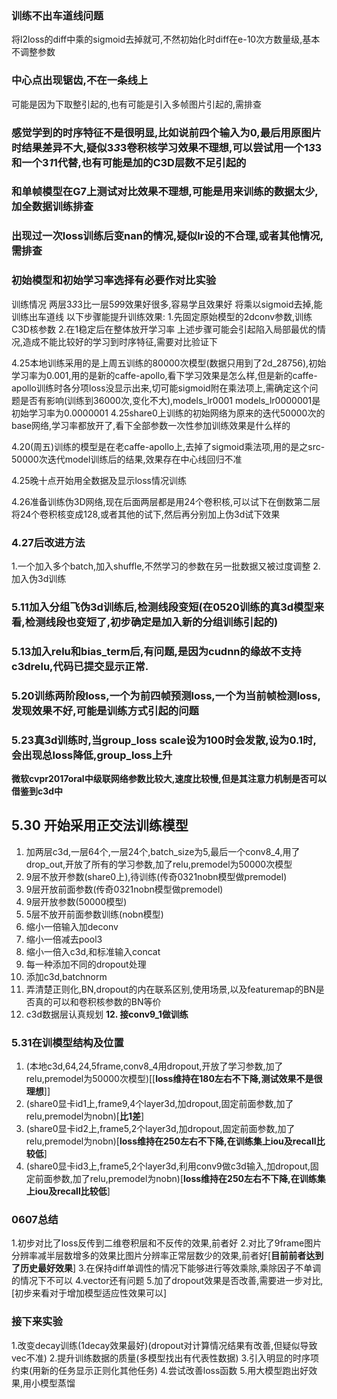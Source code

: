 ### 训练不出车道线问题
将l2loss的diff中乘的sigmoid去掉就可,不然初始化时diff在e-10次方数量级,基本不调整参数
### 中心点出现锯齿,不在一条线上
可能是因为下取整引起的,也有可能是引入多帧图片引起的,需排查
### 感觉学到的时序特征不是很明显,比如说前四个输入为0,最后用原图片时结果差异不大,疑似3*3*3卷积核学习效果不理想,可以尝试用一个1*3*3和一个3*1*1代替,也有可能是加的C3D层数不足引起的
### 和单帧模型在G7上测试对比效果不理想,可能是用来训练的数据太少,加全数据训练排查
### 出现过一次loss训练后变nan的情况,疑似lr设的不合理,或者其他情况,需排查
### 初始模型和初始学习率选择有必要作对比实验

训练情况
两层3*3*3比一层5*9*9效果好很多,容易学且效果好
将乘以sigmoid去掉,能训练出车道线
以下步骤能提升训练效果:
1.先固定原始模型的2dconv参数,训练C3D核参数
2.在1稳定后在整体放开学习率
上述步骤可能会引起陷入局部最优的情况,造成不能比较好的学习到时序特征,需要对比验证下

4.25本地训练采用的是上周五训练的80000次模型(数据只用到了2d_28756),初始学习率为0.001,用的是新的caffe-apollo,看下学习效果是怎么样,但是新的caffe-apollo训练时各分项loss没显示出来,切可能sigmoid附在乘法项上,需确定这个问题是否有影响(训练到36000次,变化不大),models_lr0001 models_lr0000001是初始学习率为0.0000001
4.25share0上训练的初始网络为原来的迭代50000次的base网络,学习率都放开了,看下全部参数一次性参加训练效果是什么样的

4.20(周五)训练的模型是在老caffe-apollo上,去掉了sigmoid乘法项,用的是之src-50000次迭代model训练后的结果,效果存在中心线回归不准

4.25晚十点开始用全数据及显示loss情况训练

4.26准备训练伪3D网络,现在后面两层都是用24个卷积核,可以试下在倒数第二层将24个卷积核变成128,或者其他的试下,然后再分别加上伪3d试下效果

### 4.27后改进方法
1.一个加入多个batch,加入shuffle,不然学习的参数在另一批数据又被过度调整
2.加入伪3d训练

### 5.11加入分组飞伪3d训练后,检测线段变短(在0520训练的真3d模型来看,检测线段也变短了,初步确定是加入新的分组训练引起的)

### 5.13加入relu和bias_term后,有问题,是因为cudnn的缘故不支持c3drelu,代码已提交显示正常.

### 5.20训练两阶段loss,一个为前四帧预测loss,一个为当前帧检测loss,发现效果不好,可能是训练方式引起的问题

### 5.23真3d训练时,当group_loss scale设为100时会发散,设为0.1时,会出现总loss降低,group_loss上升
**微软cvpr2017oral中级联网络参数比较大,速度比较慢,但是其注意力机制是否可以借鉴到c3d中**

## 5.30 开始采用正交法训练模型
1. 加两层c3d,一层64个,一层24个,batch_size为5,最后一个conv8_4,用了drop_out,开放了所有的学习参数,加了relu,premodel为50000次模型
2. 9层不放开参数(share0上),待训练(传奇0321nobn模型做premodel)
3. 9层开放前面参数(传奇0321nobn模型做premodel)
5. 9层开放参数(50000模型)
4. 5层不放开前面参数训练(nobn模型)
5. 缩小一倍输入加deconv
6. 缩小一倍减去pool3
7. 缩小一倍入c3d,和标准输入concat
8. 每一种添加不同的dropout处理
9. 添加c3d,batchnorm
10. 弄清楚正则化,BN,dropout的内在联系区别,使用场景,以及featuremap的BN是否真的可以和卷积核参数的BN等价
11. c3d数据层认真规划
**12. 接conv9_1做训练**

### 5.31在训模型结构及位置
1. (本地c3d,64,24,5frame,conv8_4用dropout,开放了学习参数,加了relu,premodel为50000次模型)[[**loss维持在180左右不下降,测试效果不是很理想**]]
2. (share0显卡id1上,frame9,4个layer3d,加dropout,固定前面参数,加了relu,premodel为nobn)[**比1差**]
3. (share0显卡id2上,frame5,2个layer3d,加dropout,固定前面参数,加了relu,premodel为nobn)[**loss维持在250左右不下降,在训练集上iou及recall比较低**]
4. (share0显卡id3上,frame5,2个layer3d,利用conv9做c3d输入,加dropout,固定前面参数,加了relu,premodel为nobn)[**loss维持在250左右不下降,在训练集上iou及recall比较低**]

### 0607总结
1.初步对比了loss反传到二维卷积层和不反传的效果,前者好
2.对比了9frame图片分辨率减半层数增多的效果比图片分辨率正常层数少的效果,前者好[**目前前者达到了历史最好效果**]
3.在保持diff单调性的情况下能够进行等效乘除,乘除因子不单调的情况下不可以
4.vector还有问题
5.加了dropout效果是否改善,需要进一步对比,[初步来看对于增加模型适应性效果可以]

### 接下来实验
1.改变decay训练(1decay效果最好)(dropout对计算情况结果有改善,但疑似导致vec不准)
2.提升训练数据的质量(多模型找出有代表性数据)
3.引入明显的时序项约束(用新的任务显示正则化其他任务)
4.尝试改善loss函数
5.用大模型跑出好效果,用小模型蒸馏
